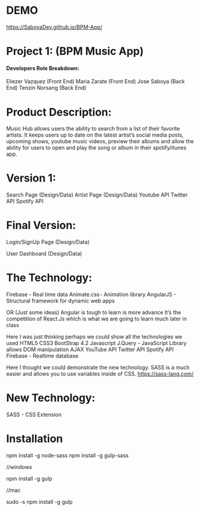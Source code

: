 # DEMO

https://SaboyaDev.github.io/BPM-App/

# Project 1: (BPM Music App)

<h4>Developers Role Breakdown:</h4>

Eliezer Vazquez (Front End)
Maria Zarate (Front End)
Jose Saboya (Back End)
Tenzin Norsang (Back End)

# Product Description: 
	
Music Hub allows users the ability to search from a list of their favorite artists. It keeps users up to date on the latest artist’s social media posts, upcoming shows, youtube music videos, preview their albums and allow the ability for users to open and play the song or album in their spotify/itunes app.

# Version 1: 
	
Search Page (Design/Data)
Artist Page (Design/Data)
Youtube API
Twitter API
Spotify API

# Final Version: 
	
Login/SignUp Page (Design/Data)

User Dashboard (Design/Data)

# The Technology: 

Firebase - Real time data 
Animate.css - Animation library
AngularJS - Structural framework for dynamic web apps

OR (Just some ideas) Angular is tough to learn is more advance It’s the competition of React.Js which is what we are going to learn much later in class

Here I was just thinking perhaps we could show all the technologies we used
HTML5
CSS3
BootStrap 4.2
Javascript
J.Query - JavaScript Library allows DOM manipulation
AJAX
YouTube API
Twitter API
Spotify API
Firebase - Realtime database

Here I thought we could demonstrate the new technology. SASS is a much easier and allows you to use variables inside of CSS. https://sass-lang.com/

# New Technology: 

SASS - CSS Extension

# Installation

npm install -g node-sass
npm install -g gulp-sass

//windows

npm install -g gulp

//mac

sudo -s npm install -g gulp

